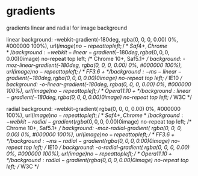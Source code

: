 # gradients
gradients linear and radial  for image background

linear
  background: -webkit-gradient(-180deg, rgba(0, 0, 0, 0.00) 0%, #000000 100%), url($image) no-repeat top left; /* Saf4+, Chrome   */
	background: -webkit-linear-gradient(-180deg, rgba(0, 0, 0, 0.00) 0%, #000000 100%), url($image) no-repeat top left; /* Chrome   10+, Saf5.1+ */
	background: -moz-linear-gradient(-180deg, rgba(0, 0, 0, 0.00) 0%, #000000 100%), url($image) no-repeat top left; /* FF3.6+ */
	background: -ms-linear-gradient(-180deg, rgba(0, 0, 0, 0.00) 0%, #000000 100%), url($image) no-repeat top left; /* IE10 */
	background: -o-linear-gradient(-180deg, rgba(0, 0, 0, 0.00) 0%, #000000 100%), url($image) no-repeat top left; /* Opera         11.10+ */
	background: linear-gradient(-180deg, rgba(0, 0, 0, 0.00) 0%, #000000 100%), url($image) no-repeat top left; /* W3C */
		
		
radial
  background: -webkit-gradient( rgba(0, 0, 0, 0.00) 0%, #000000 100%), url($image) no-repeat top left; /* Saf4+, Chrome */
	background: -webkit-radial-gradient( rgba(0, 0, 0, 0.00) 0%, #000000 100%), url($image) no-repeat top left; /* Chrome 10+,       Saf5.1+ */
	background: -moz-radial-gradient( rgba(0, 0, 0, 0.00) 0%, #000000 100%), url($image) no-repeat top left; /* FF3.6+ */
	background: -ms-radial-gradient( rgba(0, 0, 0, 0.00) 0%, #000000 100%), url($image) no-repeat top left; /* IE10 */
	background: -o-radial-gradient( rgba(0, 0, 0, 0.00) 0%, #000000 100%), url($image) no-repeat top left; /* Opera 11.10+ */
	background: radial-gradient( rgba(0, 0, 0, 0.00) 0%, #000000 100%), url($image) no-repeat top left; /* W3C */
